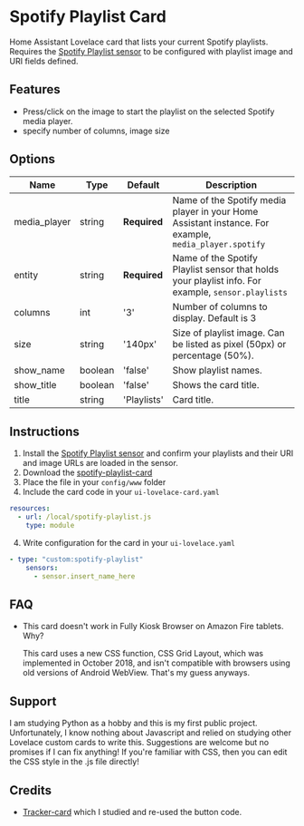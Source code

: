 # Spotify Playlist Card
Home Assistant Lovelace card that lists your current Spotify playlists. Requires the [Spotify Playlist sensor](https://github.com/dnguyen800/Spotify-Playlist-Sensor) to be configured with playlist image and URI fields defined. 

## Features
  - Press/click on the image to start the playlist on the selected Spotify media player.
  - specify number of columns, image size
  

## Options

| Name | Type | Default | Description
| ---- | ---- | ------- | -----------
| media_player | string | **Required** | Name of the Spotify media player in your Home Assistant instance. For example, `media_player.spotify`
| entity| string | **Required** | Name of the Spotify Playlist sensor that holds your playlist info. For example, `sensor.playlists`
| columns | int | '3' | Number of columns to display. Default is 3
| size | string | '140px' | Size of playlist image. Can be listed as pixel (50px) or percentage (50%).
| show_name | boolean | 'false' | Show playlist names. 
| show_title | boolean | 'false' | Shows the card title. 
| title | string | 'Playlists' | Card title.

## Instructions
1. Install the [Spotify Playlist sensor](https://github.com/dnguyen800/Spotify-Playlist-Sensor) and confirm your playlists and their URI and image URLs are loaded in the sensor.
1. Download the [spotify-playlist-card](https://raw.githubusercontent.com/dnguyen800/Spotify-Playlist/master/spotify-playlist-card.js)
2. Place the file in your `config/www` folder
3. Include the card code in your `ui-lovelace-card.yaml`
```yaml
resources:
  - url: /local/spotify-playlist.js
    type: module
```
4. Write configuration for the card in your `ui-lovelace.yaml`

```yaml
- type: "custom:spotify-playlist"
    sensors:
      - sensor.insert_name_here
```

## FAQ
 - This card doesn't work in Fully Kiosk Browser on Amazon Fire tablets. Why?

   This card uses a new CSS function, CSS Grid Layout, which was implemented in October 2018, and isn't compatible with browsers using old versions of Android WebView. That's my guess anyways.

## Support
I am studying Python as a hobby and this is my first public project. Unfortunately, I know nothing about Javascript and relied on studying other Lovelace custom cards to write this. Suggestions are welcome but no promises if I can fix anything! If you're familiar with CSS, then you can edit the CSS style in the .js file directly!

## Credits
  - [Tracker-card](https://github.com/custom-cards/tracker-card) which I studied and re-used the button code.


